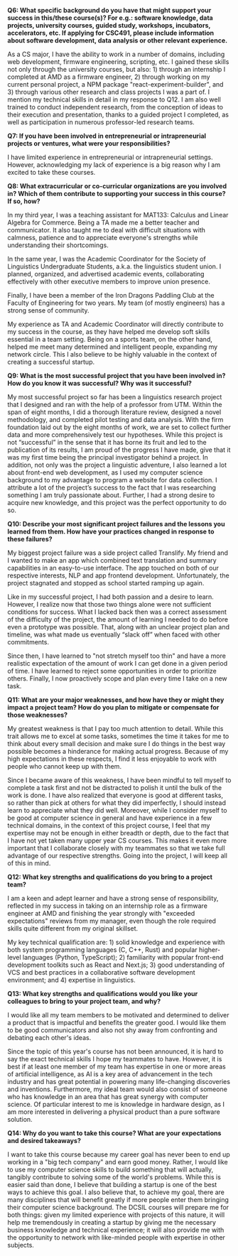 **Q6: What specific background do you have that might support your success in this/these course(s)? For e.g.: software knowledge, data projects, university courses, guided study, workshops, incubators, accelerators, etc. If applying for CSC491, please include information about software development, data analysis or other relevant experience.**

As a CS major, I have the ability to work in a number of domains, including web development, firmware engineering, scripting, etc. I gained these skills not only through the university courses, but also: 1) through an internship I completed at AMD as a firmware engineer, 2) through working on my current personal project, a NPM package "react-experiment-builder", and 3) through various other research and class projects I was a part of. I mention my technical skills in detail in my response to Q12. I am also well trained to conduct independent research, from the conception of ideas to their execution and presentation, thanks to a guided project I completed, as well as participation in numerous professor-led research teams.

**Q7: If you have been involved in entrepreneurial or intrapreneurial projects or ventures, what were your responsibilities?**

I have limited experience in entrepreneurial or intrapreneurial settings. However, acknowledging my lack of experience is a big reason why I am excited to take these courses.

**Q8: What extracurricular or co-curricular organizations are you involved in? Which of them contribute to supporting your success in this course? If so, how?**

In my third year, I was a teaching assistant for MAT133: Calculus and Linear Algebra for Commerce. Being a TA made me a better teacher and communicator. It also taught me to deal with difficult situations with calmness, patience and to appreciate everyone's strengths while understanding their shortcomings.

In the same year, I was the Academic Coordinator for the Society of Linguistics Undergraduate Students, a.k.a. the linguistics student union. I planned, organized, and advertised academic events, collaborating effectively with other executive members to improve union presence.

Finally, I have been a member of the Iron Dragons Paddling Club at the Faculty of Engineering for two years. My team (of mostly engineers) has a strong sense of community.

My experience as TA and Academic Coordinator will directly contribute to my success in the course, as they have helped me develop soft skills essential in a team setting. Being on a sports team, on the other hand, helped me meet many determined and intelligent people, expanding my network circle. This I also believe to be highly valuable in the context of creating a successful startup.

**Q9: What is the most successful project that you have been involved in? How do you know it was successful? Why was it successful?**

My most successful project so far has been a linguistics research project that I designed and ran with the help of a professor from UTM. Within the span of eight months, I did a thorough literature review, designed a novel methodology, and completed pilot testing and data analysis. With the firm foundation laid out by the eight months of work, we are set to collect further data and more comprehensively test our hypotheses. While this project is not “successful” in the sense that it has borne its fruit and led to the publication of its results, I am proud of the progress I have made, give that it was my first time being the principal investigator behind a project. In addition, not only was the project a linguistic adventure, I also learned a lot about front-end web development, as I used my computer science background to my advantage to program a website for data collection. I attribute a lot of the project’s success to the fact that I was researching something I am truly passionate about. Further, I had a strong desire to acquire new knowledge, and this project was the perfect opportunity to do so.

**Q10: Describe your most significant project failures and the lessons you learned from them. How have your practices changed in response to these failures?**

My biggest project failure was a side project called Translify. My friend and I wanted to make an app which combined text translation and summary capabilities in an easy-to-use interface. The app touched on both of our respective interests, NLP and app frontend development. Unfortunately, the project stagnated and stopped as school started ramping up again.

Like in my successful project, I had both passion and a desire to learn. However, I realize now that those two things alone were not sufficient conditions for success. What I lacked back then was a correct assessment of the difficulty of the project, the amount of learning I needed to do before even a prototype was possible. That, along with an unclear project plan and timeline, was what made us eventually “slack off” when faced with other commitments.

Since then, I have learned to "not stretch myself too thin" and have a more realistic expectation of the amount of work I can get done in a given period of time. I have learned to reject some opportunities in order to prioritize others. Finally, I now proactively scope and plan every time I take on a new task.

**Q11: What are your major weaknesses, and how have they or might they impact a project team? How do you plan to mitigate or compensate for those weaknesses?**

My greatest weakness is that I pay too much attention to detail. While this trait allows me to excel at some tasks, sometimes the time it takes for me to think about every small decision and make sure I do things in the best way possible becomes a hinderance for making actual progress. Because of my high expectations in these respects, I find it less enjoyable to work with people who cannot keep up with them.

Since I became aware of this weakness, I have been mindful to tell myself to complete a task first and not be distracted to polish it until the bulk of the work is done. I have also realized that everyone is good at different tasks, so rather than pick at others for what they did imperfectly, I should instead learn to appreciate what they did well. Moreover, while I consider myself to be good at computer science in general and have experience in a few technical domains, in the context of this project course, I feel that my expertise may not be enough in either breadth or depth, due to the fact that I have not yet taken many upper year CS courses. This makes it even more important that I collaborate closely with my teammates so that we take full advantage of our respective strengths. Going into the project, I will keep all of this in mind.

**Q12: What key strengths and qualifications do you bring to a project team?**

I am a keen and adept learner and have a strong sense of responsibility, reflected in my success in taking on an internship role as a firmware engineer at AMD and finishing the year strongly with "exceeded expectations" reviews from my manager, even though the role required skills quite different from my original skillset. 

My key technical qualification are: 1) solid knowledge and experience with both system programming languages (C, C++, Rust) and popular higher-level languages (Python, TypeScript); 2) familiarity with popular front-end development toolkits such as React and Next.js; 3) good understanding of VCS and best practices in a collaborative software development environment; and 4) expertise in linguistics.

**Q13: What key strengths and qualifications would you like your colleagues to bring to your project team, and why?**

I would like all my team members to be motivated and determined to deliver a product that is impactful and benefits the greater good. I would like them to be good communicators and also not shy away from confronting and debating each other's ideas.

Since the topic of this year's course has not been announced, it is hard to say the exact technical skills I hope my teammates to have. However, it is best if at least one member of my team has expertise in one or more areas of artificial intelligence, as AI is a key area of advancement in the tech industry and has great potential in powering many life-changing discoveries and inventions. Furthermore, my ideal team would also consist of someone who has knowledge in an area that has great synergy with computer science. Of particular interest to me is knowledge in hardware design, as I am more interested in delivering a physical product than a pure software solution.

**Q14: Why do you want to take this course? What are your expectations and desired takeaways?**

I want to take this course because my career goal has never been to end up working in a "big tech company" and earn good money. Rather, I would like to use my computer science skills to build something that will actually, tangibly contribute to solving some of the world's problems. While this is easier said than done, I believe that building a startup is one of the best ways to achieve this goal. I also believe that, to achieve my goal, there are many disciplines that will benefit greatly if more people enter them bringing their computer science background. The DCSIL courses will prepare me for both things: given my limited experience with projects of this nature, it will help me tremendously in creating a startup by giving me the necessary business knowledge and technical experience; it will also provide me with the opportunity to network with like-minded people with expertise in other subjects.
